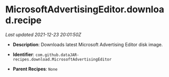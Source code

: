 # MicrosoftAdvertisingEditor.download.recipe

_Last updated 2021-12-23 20:01:50Z_

- **Description**: Downloads latest Microsoft Advertising Editor disk image.

- **Identifier**: `com.github.dataJAR-recipes.download.MicrosoftAdvertisingEditor`

- **Parent Recipes**: `None`
